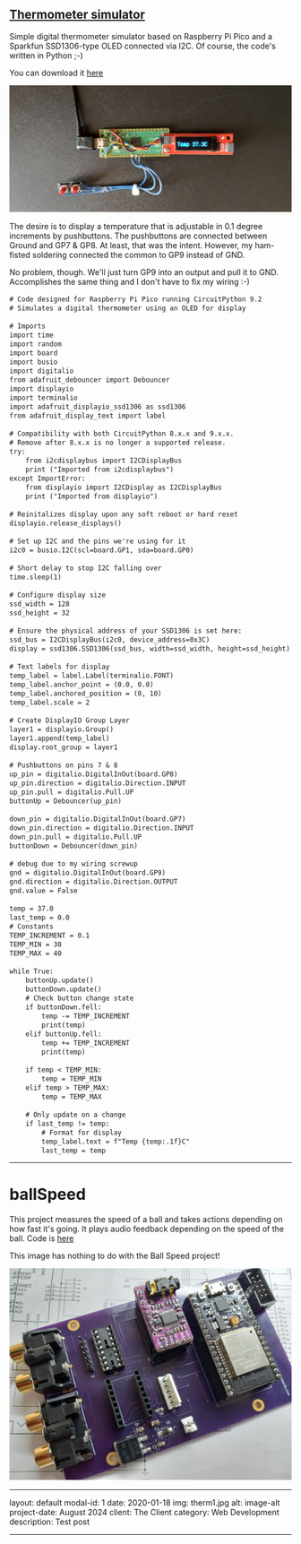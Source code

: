 ## [Thermometer simulator ](https://github.com/cedarlakeinstruments/theselittlemachines/edit/main/README.md#thermometer-simulator)

Simple digital thermometer simulator based on Raspberry Pi Pico and
a Sparkfun SSD1306-type OLED connected via I2C. Of course, the code's written in Python ;-)

You can download it [here](code/code.py)

![Thermometer](images/therm2.jpg)

The desire is to display a temperature that is adjustable in 0.1 degree increments by pushbuttons. The pushbuttons are connected between Ground and GP7 & GP8.
At least, that was the intent. However, my ham-fisted soldering connected the common to GP9 instead of GND.

No problem, though. We'll just turn GP9 into an output and pull it to GND. Accomplishes the same thing and I don't have to fix my wiring :-)

~~~
# Code designed for Raspberry Pi Pico running CircuitPython 9.2
# Simulates a digital thermometer using an OLED for display

# Imports
import time 
import random
import board
import busio
import digitalio
from adafruit_debouncer import Debouncer
import displayio
import terminalio
import adafruit_displayio_ssd1306 as ssd1306
from adafruit_display_text import label

# Compatibility with both CircuitPython 8.x.x and 9.x.x.
# Remove after 8.x.x is no longer a supported release.
try:
    from i2cdisplaybus import I2CDisplayBus
    print ("Imported from i2cdisplaybus")
except ImportError:
    from displayio import I2CDisplay as I2CDisplayBus
    print ("Imported from displayio")
    
# Reinitalizes display upon any soft reboot or hard reset
displayio.release_displays()

# Set up I2C and the pins we're using for it
i2c0 = busio.I2C(scl=board.GP1, sda=board.GP0)

# Short delay to stop I2C falling over
time.sleep(1) 

# Configure display size
ssd_width = 128
ssd_height = 32

# Ensure the physical address of your SSD1306 is set here:
ssd_bus = I2CDisplayBus(i2c0, device_address=0x3C)
display = ssd1306.SSD1306(ssd_bus, width=ssd_width, height=ssd_height)

# Text labels for display
temp_label = label.Label(terminalio.FONT)
temp_label.anchor_point = (0.0, 0.0)
temp_label.anchored_position = (0, 10)
temp_label.scale = 2

# Create DisplayIO Group Layer
layer1 = displayio.Group()
layer1.append(temp_label)
display.root_group = layer1

# Pushbuttons on pins 7 & 8
up_pin = digitalio.DigitalInOut(board.GP8)
up_pin.direction = digitalio.Direction.INPUT
up_pin.pull = digitalio.Pull.UP
buttonUp = Debouncer(up_pin)

down_pin = digitalio.DigitalInOut(board.GP7)
down_pin.direction = digitalio.Direction.INPUT
down_pin.pull = digitalio.Pull.UP
buttonDown = Debouncer(down_pin)

# debug due to my wiring screwup
gnd = digitalio.DigitalInOut(board.GP9)
gnd.direction = digitalio.Direction.OUTPUT
gnd.value = False

temp = 37.0
last_temp = 0.0
# Constants
TEMP_INCREMENT = 0.1
TEMP_MIN = 30
TEMP_MAX = 40

while True:
    buttonUp.update()
    buttonDown.update()
    # Check button change state
    if buttonDown.fell:
        temp -= TEMP_INCREMENT
        print(temp)
    elif buttonUp.fell:
        temp += TEMP_INCREMENT
        print(temp)
        
    if temp < TEMP_MIN:
        temp = TEMP_MIN
    elif temp > TEMP_MAX:
        temp = TEMP_MAX
    
    # Only update on a change
    if last_temp != temp:
        # Format for display   
        temp_label.text = f"Temp {temp:.1f}C"
        last_temp = temp
~~~

---

# ballSpeed
This project measures the speed of a ball and takes actions depending on how fast it's going. It plays audio feedback depending on the speed of the ball.
Code is [here](BallSpeed/BallSpeed.ino)

This image has nothing to do with the Ball Speed project!

![custom audio player with LED dot matrix](images/Chevelle-audio.jpg)

---
layout: default
modal-id: 1
date: 2020-01-18
img: therm1.jpg
alt: image-alt
project-date: August 2024
client: The Client
category: Web Development
description: Test post

---
